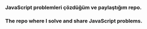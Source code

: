### JavaScript problemleri çözdüğüm ve paylaştığım repo.
### The repo where I solve and share JavaScript problems.